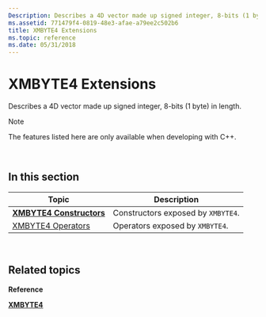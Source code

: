 ```yaml
---
Description: Describes a 4D vector made up signed integer, 8-bits (1 byte) in length.
ms.assetid: 771479f4-0819-48e3-afae-a79ee2c502b6
title: XMBYTE4 Extensions
ms.topic: reference
ms.date: 05/31/2018
---
```


# XMBYTE4 Extensions

Describes a 4D vector made up signed integer, 8-bits (1 byte) in length.

> [!Note]  
> The features listed here are only available when developing with C++.

 

## In this section



| Topic                                                     | Description                                   |
|-----------------------------------------------------------|-----------------------------------------------|
| [**XMBYTE4 Constructors**](xmbyte4-ctor.md)<br/>   | Constructors exposed by `XMBYTE4`.<br/> |
| [XMBYTE4 Operators](ovw-xmbyte4-operators.md)<br/> | Operators exposed by `XMBYTE4`.<br/>    |



 

## Related topics

<dl> <dt>

**Reference**
</dt> <dt>

[**XMBYTE4**](https://msdn.microsoft.com/library/Ee419276(v=VS.85).aspx)
</dt> </dl>

 

 




